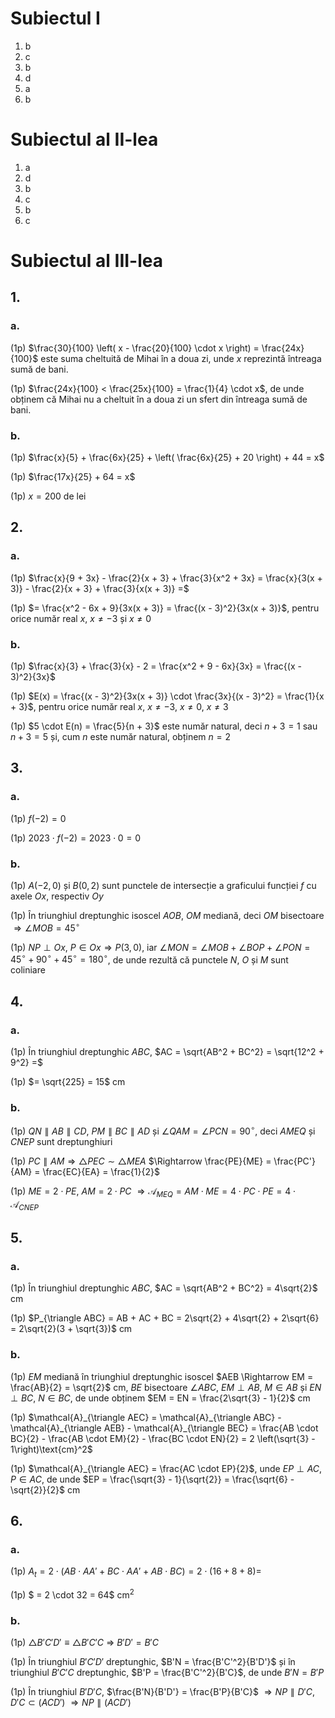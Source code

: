 # Subiectul I

1. b
2. c
3. b
4. d
5. a
6. b

# Subiectul al II-lea

1. a
2. d
3. b
4. c
5. b
6. c

# Subiectul al III-lea

## 1.

### a.

(1p) $\frac{30}{100} \left( x - \frac{20}{100} \cdot x \right) = \frac{24x}{100}$ este suma cheltuită de Mihai în a doua zi, unde $x$ reprezintă întreaga sumă de bani.

(1p) $\frac{24x}{100} < \frac{25x}{100} = \frac{1}{4} \cdot x$, de unde obținem că Mihai nu a cheltuit în a doua zi un sfert din întreaga sumă de bani.

### b.

(1p) $\frac{x}{5} + \frac{6x}{25} + \left( \frac{6x}{25} + 20 \right) + 44 = x$

(1p) $\frac{17x}{25} + 64 = x$

(1p) $x = 200$ de lei

## 2.

### a.

(1p) $\frac{x}{9 + 3x} - \frac{2}{x + 3} + \frac{3}{x^2 + 3x} = \frac{x}{3(x + 3)} - \frac{2}{x + 3} + \frac{3}{x(x + 3)} =$

(1p) $= \frac{x^2 - 6x + 9}{3x(x + 3)} = \frac{(x - 3)^2}{3x(x + 3)}$, pentru orice număr real $x$, $x \neq -3$ și $x \neq 0$

### b.

(1p) $\frac{x}{3} + \frac{3}{x} - 2 = \frac{x^2 + 9 - 6x}{3x} = \frac{(x - 3)^2}{3x}$

(1p) $E(x) = \frac{(x - 3)^2}{3x(x + 3)} \cdot \frac{3x}{(x - 3)^2} = \frac{1}{x + 3}$, pentru orice număr real $x$, $x \neq -3$, $x \neq 0$, $x \neq 3$

(1p) $5 \cdot E(n) = \frac{5}{n + 3}$ este număr natural, deci $n + 3 = 1$ sau $n + 3 = 5$ și, cum $n$ este număr natural, obținem $n = 2$

## 3.

### a.

(1p) $f(-2) = 0$

(1p) $2023 \cdot f(-2) = 2023 \cdot 0 = 0$

### b.

(1p) $A(-2, 0)$ și $B(0, 2)$ sunt punctele de intersecție a graficului funcției $f$ cu axele $Ox$, respectiv $Oy$

(1p) În triunghiul dreptunghic isoscel $AOB$, $OM$ mediană, deci $OM$ bisectoare $\Rightarrow \angle MOB = 45^\circ$

(1p) $NP \perp Ox$, $P \in Ox \Rightarrow P(3, 0)$, iar $\angle MON = \angle MOB + \angle BOP + \angle PON = 45^\circ + 90^\circ + 45^\circ = 180^\circ$, de unde rezultă că punctele $N$, $O$ și $M$ sunt coliniare

## 4.

### a.

(1p) În triunghiul dreptunghic $ABC$, $AC = \sqrt{AB^2 + BC^2} = \sqrt{12^2 + 9^2} =$

(1p) $= \sqrt{225} = 15$ cm

### b.

(1p) $QN \parallel AB \parallel CD$, $PM \parallel BC \parallel AD$ și $\angle QAM = \angle PCN = 90^\circ$, deci $AMEQ$ și $CNEP$ sunt dreptunghiuri

(1p) $PC \parallel AM \Rightarrow \triangle PEC \sim \triangle MEA$ $\Rightarrow \frac{PE}{ME} = \frac{PC'}{AM} = \frac{EC}{EA} = \frac{1}{2}$

(1p) $ME = 2 \cdot PE$, $AM = 2 \cdot PC$ $\Rightarrow \mathcal{A}_{MEQ} = AM \cdot ME = 4 \cdot PC \cdot PE = 4 \cdot \mathcal{A}_{CNEP}$

## 5.

### a.

(1p) În triunghiul dreptunghic $ABC$, $AC = \sqrt{AB^2 + BC^2} = 4\sqrt{2}$ cm

(1p) $P_{\triangle ABC} = AB + AC + BC = 2\sqrt{2} + 4\sqrt{2} + 2\sqrt{6} = 2\sqrt{2}(3 + \sqrt{3})$ cm

### b.

(1p) $EM$ mediană în triunghiul dreptunghic isoscel $AEB \Rightarrow EM = \frac{AB}{2} = \sqrt{2}$ cm, $BE$ bisectoare $\angle ABC$, $EM \perp AB$, $M \in AB$ și $EN \perp BC$, $N \in BC$, de unde obținem $EM = EN = \frac{2\sqrt{3} - 1}{2}$ cm

(1p) $\mathcal{A}_{\triangle AEC} = \mathcal{A}_{\triangle ABC} - \mathcal{A}_{\triangle AEB} - \mathcal{A}_{\triangle BEC} = \frac{AB \cdot BC}{2} - \frac{AB \cdot EM}{2} - \frac{BC \cdot EN}{2} = 2 \left(\sqrt{3} - 1\right)\text{cm}^2$

(1p) $\mathcal{A}_{\triangle AEC} = \frac{AC \cdot EP}{2}$, unde $EP \perp AC$, $P \in AC$, de unde $EP = \frac{\sqrt{3} - 1}{\sqrt{2}} = \frac{\sqrt{6} - \sqrt{2}}{2}$ cm

## 6.

### a.

(1p) $A_t = 2 \cdot (AB \cdot AA' + BC \cdot AA' + AB \cdot BC)= 2 \cdot (16 + 8 + 8) =$

(1p) $ = 2 \cdot 32 = 64$ cm$^2$

### b.

(1p) $\triangle B'C'D' \equiv \triangle B'C'C$ $\Rightarrow$ $B'D' = B'C$

(1p) În triunghiul $B'C'D'$ dreptunghic, $B'N = \frac{B'C'^2}{B'D'}$ și în triunghiul $B'C'C$ dreptunghic, $B'P = \frac{B'C'^2}{B'C}$, de unde $B'N = B'P$

(1p) În triunghiul $B'D'C$, $\frac{B'N}{B'D'} = \frac{B'P}{B'C}$ $\Rightarrow NP \parallel D'C$, $D'C \subset (ACD')$ $\Rightarrow NP \parallel (ACD')$
